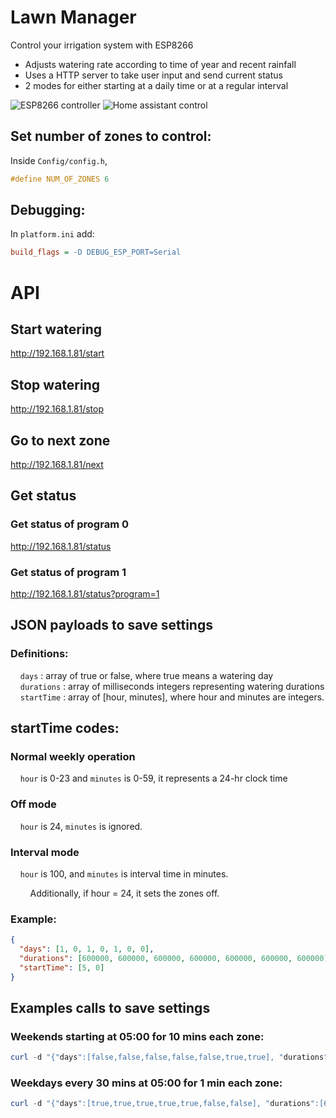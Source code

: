 # Lawn Manager

Control your irrigation system with ESP8266

- Adjusts watering rate according to time of year and recent rainfall
- Uses a HTTP server to take user input and send current status
- 2 modes for either starting at a daily time or at a regular interval

![ESP8266 controller](https://mrdavidoneill.com/images/lawnmanager001.png)
![Home assistant control](https://mrdavidoneill.com/images/lawnmanager002.png)

## Set number of zones to control:

Inside `Config/config.h`,

```cpp
#define NUM_OF_ZONES 6
```

## Debugging:

In `platform.ini` add:

```ini
build_flags = -D DEBUG_ESP_PORT=Serial
```

# API

## Start watering

http://192.168.1.81/start

## Stop watering

http://192.168.1.81/stop

## Go to next zone

http://192.168.1.81/next

## Get status

### Get status of program 0

http://192.168.1.81/status

### Get status of program 1

http://192.168.1.81/status?program=1

## JSON payloads to save settings

### Definitions:

&nbsp;&nbsp;&nbsp;&nbsp;`days` : array of true or false, where true means a watering day<br/>
&nbsp;&nbsp;&nbsp;&nbsp;`durations` : array of milliseconds integers representing watering durations<br/>
&nbsp;&nbsp;&nbsp;&nbsp;`startTime` : array of [hour, minutes], where hour and minutes are integers.<br/>

## startTime codes:

### Normal weekly operation

&nbsp;&nbsp;&nbsp;&nbsp;`hour` is 0-23 and `minutes` is 0-59, it represents a 24-hr clock time

### Off mode

&nbsp;&nbsp;&nbsp;&nbsp;`hour` is 24, `minutes` is ignored.

### Interval mode

&nbsp;&nbsp;&nbsp;&nbsp;`hour` is 100, and `minutes` is interval time in minutes.

&nbsp;&nbsp;&nbsp;&nbsp;&nbsp;&nbsp;&nbsp;&nbsp;Additionally, if hour = 24, it sets the zones off.

### Example:

```json
{
  "days": [1, 0, 1, 0, 1, 0, 0],
  "durations": [600000, 600000, 600000, 600000, 600000, 600000, 600000],
  "startTime": [5, 0]
}
```

## Examples calls to save settings

### Weekends starting at 05:00 for 10 mins each zone:

```powershell
curl -d "{"days":[false,false,false,false,false,true,true], "durations":[600000,600000,600000,600000,600000,600000,600000],"startTime":[5,0]}" -H "Content-Type: application/json" -X POST http://192.168.1.81/save
```

### Weekdays every 30 mins at 05:00 for 1 min each zone:

```powershell
curl -d "{"days":[true,true,true,true,true,false,false], "durations":[60000,60000,60000,60000,60000,60000,60000],"startTime":[100,30]}" -H "Content-Type: application/json" -X POST http://192.168.1.81/save
```
